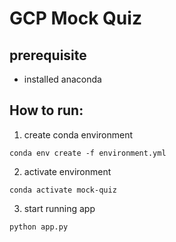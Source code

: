 # GCP Mock Quiz

## prerequisite

* installed anaconda

## How to run:

1. create conda environment
```
conda env create -f environment.yml
```

2. activate environment
```
conda activate mock-quiz
```

3. start running app
```
python app.py
```